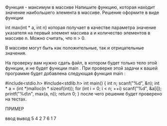 Функция - максимум в массиве
Напишите функцию, которая находит значение наибольшего элемента в массиве. Решение оформите в виде функции

int max(int * a, int n)
которая получает в качестве параметра значение указателя на первый элемент массива a и количество элементов в массиве n. Можно считать, что n > 0.

В массиве могут быть как положительные, так и отрицательные значения.

На проверку вам нужно сдать файл, в котором будет только тело этой функции, и не будет функции 
main
. При проверке этой задачи к вашей программе будет добавлена следующая функция 
main
:

#include<stdio.h>
#include<stdlib.h>
int main()
{
    int n;
    scanf("%d", &n);
    int * a = (int *)malloc(n * sizeof(int));
    for (int i = 0; i < n; ++i)
        scanf("%d", &a[i]);
    printf("%d\n", max(a, n));
    return 0;
}
после чего решение будет проверено на тестах.

ПРИМЕР

ввод	вывод
5
4 2 7 6 1
7
